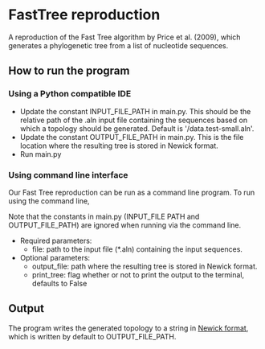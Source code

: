 # FastTree reproduction
A reproduction of the Fast Tree algorithm by Price et al. (2009), which generates a phylogenetic tree from a list of nucleotide sequences.

## How to run the program

### Using a Python compatible IDE
* Update the constant INPUT_FILE_PATH in main.py. This should be the relative path of the .aln input file containing the sequences based on which a topology should be generated. Default is '/data.test-small.aln'.
* Update the constant OUTPUT_FILE_PATH in main.py. This is the file location where the resulting tree is stored in Newick format.
* Run main.py

### Using command line interface
Our Fast Tree reproduction can be run as a command line program. To run using the command line, 

Note that the constants in main.py (INPUT_FILE PATH and OUTPUT_FILE_PATH) are ignored when running via the command line.

* Required parameters:
	* file: path to the input file (*.aln) containing the input sequences.
* Optional parameters:
	* output_file: path where the resulting tree is stored in Newick format.
	* print_tree: flag whether or not to print the output to the terminal, defaults to False

## Output
The program writes the generated topology to a string in [Newick format](https://en.wikipedia.org/wiki/Newick_format), which is written by default to OUTPUT_FILE_PATH.
